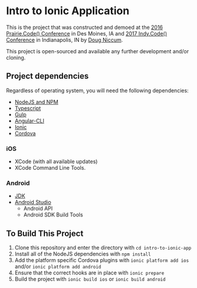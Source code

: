 # Intro to Ionic Application

This is the project that was constructed and demoed at the [2016 Prairie.Code() Conference](http://prairiecode.amegala.com/) in Des Moines, IA and [2017 Indy.Code() Conference](http://indycode.amegala.com/) in Indianapolis, IN by [Doug Niccum](http://dniccumdesign.com).

This project is open-sourced and available any further development and/or cloning.

## Project dependencies

Regardless of operating system, you will need the following dependencies:

* [NodeJS and NPM](https://nodejs.org/en/)
* [Typescript](https://www.typescriptlang.org/)
* [Gulp](http://gulpjs.com/)
* [Angular-CLI](https://cli.angular.io/)
* [Ionic](http://ionicframework.com/docs/v2/)
* [Cordova](https://cordova.apache.org/)

### iOS

* XCode (with all available updates)
* XCode Command Line Tools.

### Android

* [JDK](http://www.oracle.com/technetwork/java/javase/downloads/jdk7-downloads-1880260.html)
* [Android Studio](https://developer.android.com/studio/index.html)
    * Android API
    * Android SDK Build Tools

## To Build This Project

1. Clone this repository and enter the directory with `cd intro-to-ionic-app`
2. Install all of the NodeJS dependencies with `npm install`
3. Add the platform specific Cordova plugins with `ionic platform add ios` and/or `ionic platform add android`
4. Ensure that the correct hooks are in place with `ionic prepare`
5. Build the project with `ionic build ios` or `ionic build android`